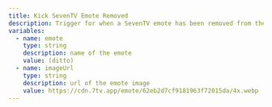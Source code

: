 ```yaml
---
title: Kick SevenTV Emote Removed
description: Trigger for when a SevenTV emote has been removed from the Kick channel
variables:
  - name: emote
    type: string
    description: name of the emote
    value: (ditto)
  - name: imageUrl
    type: string
    description: url of the emote image
    value: https://cdn.7tv.app/emote/62eb2d7cf9181963f72015da/4x.webp
---
```

